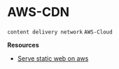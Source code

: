 # AWS-CDN
``content delivery network`` ``AWS-Cloud``

**Resources**
- [Serve static web on aws](https://repost.aws/knowledge-center/cloudfront-serve-static-website)
